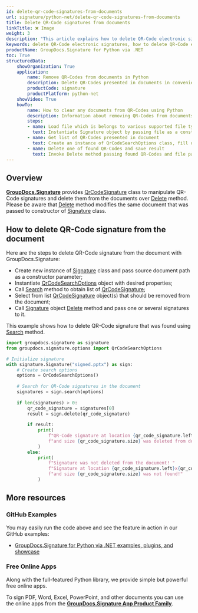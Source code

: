 ```yaml
---
id: delete-qr-code-signatures-from-documents
url: signature/python-net/delete-qr-code-signatures-from-documents
title: Delete QR-Code signatures from documents
linkTitle: ❌ Image
weight: 3
description: "This article explains how to delete QR-Code electronic signatures with GroupDocs.Signature API."
keywords: delete QR-Code electronic signatures, how to delete QR-Code electronic signatures
productName: GroupDocs.Signature for Python via .NET
toc: True
structuredData:
    showOrganization: True
    application:    
        name: Remove QR-Codes from documents in Python    
        description: Delete QR-Codes presented in documents in convenient way with Python language and GroupDocs.Signature for Python via .NET APIs
        productCode: signature
        productPlatform: python-net 
    showVideo: True
    howTo:
        name: How to clear any documents from QR-Codes using Python 
        description: Information about removing QR-Codes from documents by Python
        steps:
        - name: Load file which is belongs to various supported file types
          text: Instantiate Signature object by passing file as a constructor parameter. You may provide either file path or file stream. 
        - name: Get list of QR-Codes presented in document 
          text: Create an instance of QrCodeSearchOptions class, fill data and call Search method of signature.
        - name: Delete one of found QR-Codes and save result 
          text: Invoke Delete method passing found QR-Codes and file path for signed file. File stream can be used as well.
---
```

## Overview
[**GroupDocs.Signature**](https://products.groupdocs.com/signature/python-net) provides [QrCodeSignature](https://reference.groupdocs.com/signature/python-net/groupdocs.signature.domain/qrcodesignature) class to manipulate QR-Code signatures and delete them from the documents over [Delete](https://reference.groupdocs.com/signature/python-net/groupdocs.signature/signature/delete) method.  
Please be aware that [Delete](https://reference.groupdocs.com/signature/python-net/groupdocs.signature/signature/delete) method modifies the same document that was passed to constructor of [Signature](https://reference.groupdocs.com/signature/python-net/groupdocs.signature/signature) class.

## How to delete QR-Code signature from the document
Here are the steps to delete QR-Code signature from the document with GroupDocs.Signature:

* Create new instance of [Signature](https://reference.groupdocs.com/signature/python-net/groupdocs.signature/signature) class and pass source document path as a constructor parameter;
* Instantiate [QrCodeSearchOptions](https://reference.groupdocs.com/signature/python-net/groupdocs.signature.options/qrcodesearchoptions) object with desired properties;
* Call [Search](https://reference.groupdocs.com/signature/python-net/groupdocs.signature/signature/search) method to obtain list of [QrCodeSignature](https://reference.groupdocs.com/signature/python-net/groupdocs.signature.domain/qrcodesignature);
* Select from list [QrCodeSignature](https://reference.groupdocs.com/signature/python-net/groupdocs.signature.domain/qrcodesignature) object(s) that should be removed from the document;
* Call [Signature](https://reference.groupdocs.com/signature/python-net/groupdocs.signature/signature) object [Delete](https://reference.groupdocs.com/signature/python-net/groupdocs.signature/signature/delete) method and pass one or several signatures to it.  

This example shows how to delete QR-Code signature that was found using [Search](https://reference.groupdocs.com/signature/python-net/groupdocs.signature/signature/search) method.

```python
import groupdocs.signature as signature
from groupdocs.signature.options import QrCodeSearchOptions

# Initialize signature
with signature.Signature("signed.pptx") as sign:
    # Create search options
    options = QrCodeSearchOptions()
    
    # Search for QR-Code signatures in the document
    signatures = sign.search(options)
    
    if len(signatures) > 0:
        qr_code_signature = signatures[0]
        result = sign.delete(qr_code_signature)
        
        if result:
            print(
                f"QR-Code signature at location {qr_code_signature.left}x{qr_code_signature.top} "
                f"and size {qr_code_signature.size} was deleted from document ['{fileName}']."
            )
        else:
            print(
                f"Signature was not deleted from the document! "
                f"Signature at location {qr_code_signature.left}x{qr_code_signature.top} "
                f"and size {qr_code_signature.size} was not found!"
            )
```

## More resources

### GitHub Examples

You may easily run the code above and see the feature in action in our GitHub examples:

* [GroupDocs.Signature for Python via .NET examples, plugins, and showcase](https://github.com/groupdocs-signature/GroupDocs.Signature-for-Python-via-.NET)

### Free Online Apps

Along with the full-featured Python library, we provide simple but powerful free online apps.

To sign PDF, Word, Excel, PowerPoint, and other documents you can use the online apps from the **[GroupDocs.Signature App Product Family](https://products.groupdocs.app/signature/family)**.